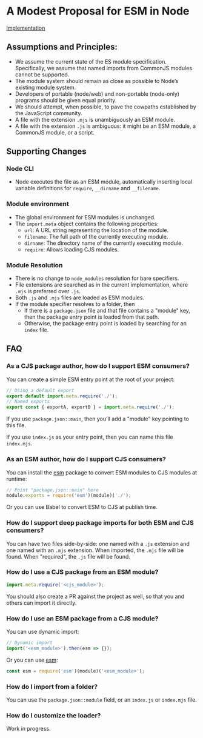 # A Modest Proposal for ESM in Node

[Implementation](https://github.com/nodejs/node/compare/master...zenparsing:esm-yay)

## Assumptions and Principles:

-	We assume the current state of the ES module specification. Specifically, we assume that named imports from CommonJS modules cannot be supported.
-	The module system should remain as close as possible to Node’s existing module system.
-	Developers of portable (node/web) and non-portable (node-only) programs should be given equal priority.
-	We should attempt, when possible, to pave the cowpaths established by the JavaScript community.
-	A file with the extension `.mjs` is unambiguously an ESM module.
-	A file with the extension `.js` is ambiguous: it might be an ESM module, a CommonJS module, or a script.

## Supporting Changes

### Node CLI

- Node executes the file as an ESM module, automatically inserting local variable definitions for `require`, `__dirname` and `__filename`.

### Module environment

- The global environment for ESM modules is unchanged.
- The `import.meta` object contains the following properties:
  - `url`: A URL string representing the location of the module.
  - `filename`: The full path of the currently executing module.
  - `dirname`: The directory name of the currently executing module.
  - `require`: Allows loading CJS modules.

### Module Resolution

- There is no change to `node_modules` resolution for bare specifiers.
- File extensions are searched as in the current implementation, where `.mjs` is preferred over `.js`.
- Both `.js` and `.mjs` files are loaded as ESM modules.
- If the module specifier resolves to a folder, then
  - If there is a `package.json` file and that file contains a "module" key, then the package entry point is loaded from that path.
  - Otherwise, the package entry point is loaded by searching for an `index` file.

## FAQ

### As a CJS package author, how do I support ESM consumers?

You can create a simple ESM entry point at the root of your project:

```js
// Using a default export
export default import.meta.require('./');
// Named exports
export const { exportA, exportB } = import.meta.require('./');
```

If you use `package.json::main`, then you'll add a "module" key pointing to this file.

If you use `index.js` as your entry point, then you can name this file `index.mjs`.

### As an ESM author, how do I support CJS consumers?

You can install the [esm](https://github.com/standard-things/esm) package to convert ESM modules to CJS modules at runtime:

```js
// Point "package.json::main" here
module.exports = require('esm')(module)('./');
```

Or you can use Babel to convert ESM to CJS at publish time.

### How do I support deep package imports for both ESM and CJS consumers?

You can have two files side-by-side: one named with a `.js` extension and one named with an `.mjs` extension. When imported, the `.mjs` file will be found. When "required", the `.js` file will be found.

### How do I use a CJS package from an ESM module?

```js
import.meta.require('<cjs_module>');
```

You should also create a PR against the project as well, so that you and others can import it directly.

### How do I use an ESM package from a CJS module?

You can use dynamic import:

```js
// Dynamic import
import('<esm_module>').then(esm => {});
```

Or you can use [esm](https://github.com/standard-things/esm):

```js
const esm = require('esm')(module)('<esm_module>');
```

### How do I import from a folder?

You can use the `package.json::module` field, or an `index.js` or `index.mjs` file.

### How do I customize the loader?

Work in progress.
